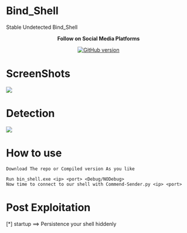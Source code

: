 # Bind_Shell

Stable Undetected Bind_Shell

<p align="center">
  <b> Follow on Social Media Platforms </b>
</p>


<p align="center">
<p align="center">
<a href="https://www.facebook.com/achihemek.achihemek/"><img title="GitHub version" src="https://img.shields.io/badge/-Facebook-blue" ></a> 
</p>


# ScreenShots

![](/Screenshot/shell.PNG)

# Detection

![](/Screenshot/Detection.png)

# How to  use
```
Download The repo or Compiled version As you like 

Run bin_shell.exe <ip> <port> <Debug/NODebug>
Now time to connect to our shell with Commend-Sender.py <ip> <port>
```

# Post Exploitation

 [*] startup ==> Persistence your shell hiddenly
